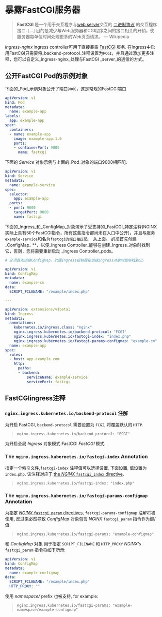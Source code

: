

# 暴露FastCGI服务器

> **FastCGI** 是一个用于交互程序与[web server](https://en.wikipedia.org/wiki/Web_server "Web server")交互的 [二进制协议](https://en.wikipedia.org/wiki/Binary_protocol "Binary protocol") 的交互程序接口. [...] 目的是减少与Web服务器和CGI程序之间的接口相关的开销，使服务器每单位时间处理更多的Web页面请求。
> &mdash; Wikipedia

_ingress-nginx_   ingress controller可用于直接暴露 [FastCGI](https://en.wikipedia.org/wiki/FastCGI) 服务.  在Ingress中启用FastCGI只需要将_backend-protocol_注释设置为`FCGI`，并且通过添加更多注释，您可以自定义_ingress-nginx_处理与FastCGI _server_的通信的方式。

## 公开FastCGI Pod的示例对象

下面的_Pod_示例对象公开了端口`9000`，这是常规的FastCGI端口.

```yaml
apiVersion: v1
kind: Pod
metadata:
  name: example-app
labels:
  app: example-app
spec:
  containers:
  - name: example-app
    image: example-app:1.0
    ports:
    - containerPort: 9000
      name: fastcgi
```

下面的 _Service_ 对象示例与上面的_Pod_对象的端口9000相匹配.

```yaml
apiVersion: v1
kind: Service
metadata:
  name: example-service
spec:
  selector:
    app: example-app
  ports:
  - port: 9000
    targetPort: 9000
    name: fastcgi
```

下面的_Ingress_和_ConfigMap_对象演示了受支持的_FastCGI_特定注释(NGINX实际上具有50个FastCGI指令，所有这些指令都尚未在入口中公开)，并且与服务`example-service`和名为`fastcgi的端口相匹配。 `从上面。 必须首先创建_ConfigMap_ **，以便_Ingress Controller_能够在创建_Ingress_对象时找到它，否则，您将需要重新启动 _Ingress Controller_pods。
```yaml
# 必须首先创建ConfigMap，以便Ingress控制器在创建Ingress对象时能够找到它。

apiVersion: v1
kind: ConfigMap
metadata:
  name: example-cm
data:
  SCRIPT_FILENAME: "/example/index.php"

---

apiVersion: extensions/v1beta1
kind: Ingress
metadata:
  annotations:
    kubernetes.io/ingress.class: "nginx"
    nginx.ingress.kubernetes.io/backend-protocol: "FCGI"
    nginx.ingress.kubernetes.io/fastcgi-index: "index.php"
    nginx.ingress.kubernetes.io/fastcgi-params-configmap: "example-cm"
  name: example-app
spec:
  rules:
  - host: app.example.com
    http:
      paths:
      - backend:
          serviceName: example-service
          servicePort: fastcgi
```

## FastCGIingress注释

### `nginx.ingress.kubernetes.io/backend-protocol` 注解

为开启 FastCGI, `backend-protocol` 需要设置为 `FCGI`, 将覆盖默认的 `HTTP`.

> `nginx.ingress.kubernetes.io/backend-protocol: "FCGI"`

为开启全局 _Ingress_ 对象模式 FastCGI _FastCGI_ 模式.

### The `nginx.ingress.kubernetes.io/fastcgi-index` Annotation

指定一个索引文件,`fastcgi-index` 注释值可以选择设置.  下面设置, 值设置为 `index.php`.  该注释对应于 [the _NGINX_ `fastcgi_index` directive](http://nginx.org/en/docs/http/ngx_http_fastcgi_module.html#fastcgi_index).

> `nginx.ingress.kubernetes.io/fastcgi-index: "index.php"`

### The `nginx.ingress.kubernetes.io/fastcgi-params-configmap` Annotation

为指定 [_NGINX_ `fastcgi_param` directives](http://nginx.org/en/docs/http/ngx_http_fastcgi_module.html#fastcgi_param), `fastcgi-params-configmap` 注解将被使用, 反过来必然导致 _ConfigMap_ 对象包含 _NGINX_ `fastcgi_param` 指令作为键/值.

> `nginx.ingress.kubernetes.io/fastcgi-params: "example-configmap"`

和 _ConfigMap_ 对象 用于指定 `SCRIPT_FILENAME` 和 `HTTP_PROXY`  _NGINX's_ `fastcgi_param` 指令将如下所示:

```yaml
apiVersion: v1
kind: ConfigMap
metadata:
  name: example-configmap
data:
  SCRIPT_FILENAME: "/example/index.php"
  HTTP_PROXY: ""
```
使用 _namespace/_ prefix 也被支持, for example:

> `nginx.ingress.kubernetes.io/fastcgi-params: "example-namespace/example-configmap"`
